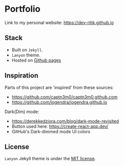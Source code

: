 # Portfolio
Link to my personal website: https://dev-ritik.github.io

## Stack
- Built on `Jekyll`.
- `Lanyon` theme.
- Hosted on [Github pages](https://pages.github.com/)

## Inspiration
Parts of this project are 'inspired' from these sources:
- https://github.com/captn3m0/captn3m0.github.com
- https://github.com/jogendra/jogendra.github.io

Dark(Dim) mode:
- https://derekkedziora.com/blog/dark-mode-revisited
- Button used here: https://create-react-app.dev/
- GitHub's Dark-dimmed mode UI colors


## License
`Lanyon` Jekyll theme is under the [MIT license](https://github.com/poole/lanyon/blob/master/LICENSE.md).
